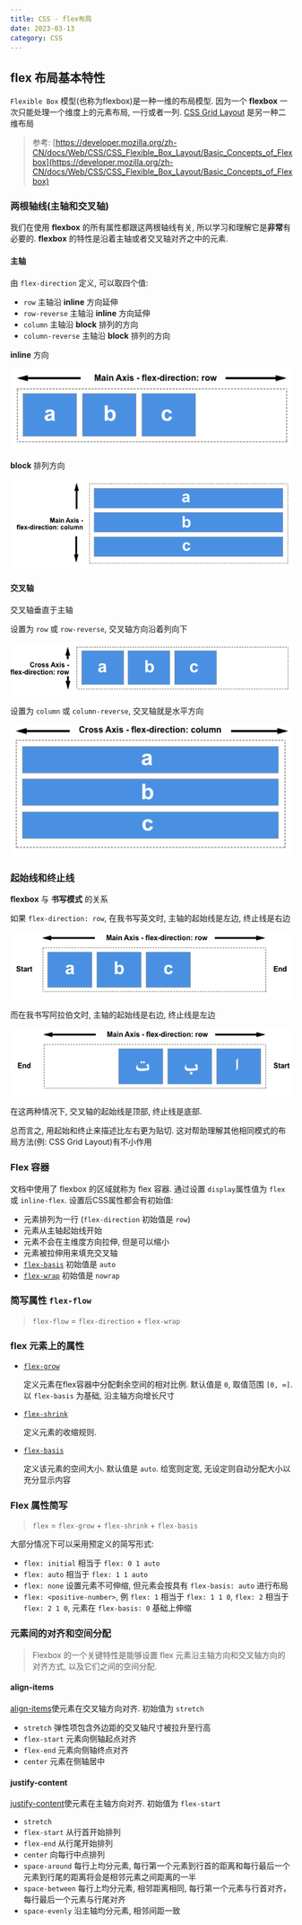 ```yaml
---
title: CSS - flex布局
date: 2023-03-13
category: CSS
---
```


## flex 布局基本特性

`Flexible Box` 模型(也称为flexbox)是一种一维的布局模型. 因为一个 **flexbox** 一次只能处理一个维度上的元素布局, 一行或者一列. [CSS Grid Layout](https://developer.mozilla.org/zh-CN/docs/Web/CSS/CSS_Grid_Layout/Basic_Concepts_of_Grid_Layout) 是另一种二维布局

> 参考: [https://developer.mozilla.org/zh-CN/docs/Web/CSS/CSS_Flexible_Box_Layout/Basic_Concepts_of_Flexbox](https://developer.mozilla.org/zh-CN/docs/Web/CSS/CSS_Flexible_Box_Layout/Basic_Concepts_of_Flexbox)


### 两根轴线(主轴和交叉轴)

我们在使用 **flexbox** 的所有属性都跟这两根轴线有关, 所以学习和理解它是**非常**有必要的. **flexbox** 的特性是沿着主轴或者交叉轴对齐之中的元素.

#### 主轴

由 `flex-direction` 定义, 可以取四个值:

- `row` 主轴沿 **inline** 方向延伸
- `row-reverse` 主轴沿 **inline** 方向延伸
- `column` 主轴沿 **block** 排列的方向
- `column-reverse`  主轴沿 **block** 排列的方向

**inline** 方向

![flex-inline](/images/CSS/flex-inline.png)

**block** 排列方向

![flex-block](/images/CSS/flex-block.png)

#### 交叉轴

交叉轴垂直于主轴

设置为 `row` 或 `row-reverse`, 交叉轴方向沿着列向下

![cross-axis-row](/images/CSS/flex-cross-axis-row.png)

设置为 `column` 或 `column-reverse`, 交叉轴就是水平方向

![cross-axis-column](/images/CSS/flex-cross-axis-column.png)

### 起始线和终止线

**flexbox** 与 **书写模式** 的关系

如果 `flex-direction: row`, 在我书写英文时, 主轴的起始线是左边, 终止线是右边

![flex-row-start-end-line](/images/CSS/flex-row-start-end-line.png)

而在我书写阿拉伯文时, 主轴的起始线是右边, 终止线是左边

![flex-row-start-end-line-arabic](/images/CSS/flex-row-start-end-line-arabic.png)

在这两种情况下, 交叉轴的起始线是顶部, 终止线是底部.

总而言之, 用起始和终止来描述比左右更为贴切. 这对帮助理解其他相同模式的布局方法(例: CSS Grid Layout)有不小作用

### Flex 容器

文档中使用了 flexbox 的区域就称为 flex 容器. 通过设置 `display`属性值为 `flex` 或 `inline-flex`. 设置后CSS属性都会有初始值:

- 元素排列为一行 (`flex-direction` 初始值是 `row`)
- 元素从主轴起始线开始
- 元素不会在主维度方向拉伸, 但是可以缩小
- 元素被拉伸用来填充交叉轴
- [`flex-basis`](https://developer.mozilla.org/zh-CN/docs/Web/CSS/flex-basis) 初始值是 `auto`
- [`flex-wrap`](https://developer.mozilla.org/zh-CN/docs/Web/CSS/flex-wrap) 初始值是 `nowrap`

### 简写属性 `flex-flow`

> `flex-flow` = `flex-direction` + `flex-wrap`

### flex 元素上的属性

- [`flex-grow`](https://developer.mozilla.org/zh-CN/docs/Web/CSS/flex-grow) 

  定义元素在flex容器中分配剩余空间的相对比例. 默认值是 `0`, 取值范围 `[0, ∞]`. 以 `flex-basis` 为基础, 沿主轴方向增长尺寸

- [`flex-shrink`](https://developer.mozilla.org/zh-CN/docs/Web/CSS/flex-shrink)

  定义元素的收缩规则. 

- [`flex-basis`](https://developer.mozilla.org/zh-CN/docs/Web/CSS/flex-basis)
  
  定义该元素的空间大小. 默认值是 `auto`. 给宽则定宽, 无设定则自动分配大小以充分显示内容

### Flex 属性简写

> `flex` = `flex-grow` + `flex-shrink` + `flex-basis`

大部分情况下可以采用预定义的简写形式:

- `flex: initial` 相当于 `flex: 0 1 auto`
- `flex: auto` 相当于 `flex: 1 1 auto`
- `flex: none` 设置元素不可伸缩, 但元素会按具有 `flex-basis: auto` 进行布局
- `flex: <positive-number>`, 例 `flex: 1` 相当于 `flex: 1 1 0`, `flex: 2` 相当于 `flex: 2 1 0`, 元素在 `flex-basis: 0` 基础上伸缩

### 元素间的对齐和空间分配

> Flexbox 的一个关键特性是能够设置 flex 元素沿主轴方向和交叉轴方向的对齐方式, 以及它们之间的空间分配.

#### align-items

[align-items](https://developer.mozilla.org/zh-CN/docs/Web/CSS/align-items)使元素在交叉轴方向对齐. 初始值为 `stretch`

- `stretch` 弹性项包含外边距的交叉轴尺寸被拉升至行高
- `flex-start`  元素向侧轴起点对齐
- `flex-end`  元素向侧轴终点对齐
- `center`  元素在侧轴居中

#### justify-content

[justify-content](https://developer.mozilla.org/zh-CN/docs/Web/CSS/justify-content)使元素在主轴方向对齐. 初始值为 `flex-start`

- `stretch` 
- `flex-start` 从行首开始排列
- `flex-end`  从行尾开始排列
- `center`  向每行中点排列
- `space-around`  每行上均分元素, 每行第一个元素到行首的距离和每行最后一个元素到行尾的距离将会是相邻元素之间距离的一半
- `space-between` 每行上均分元素, 相邻距离相同, 每行第一个元素与行首对齐，每行最后一个元素与行尾对齐
- `space-evenly` 沿主轴均分元素, 相邻间距一致





